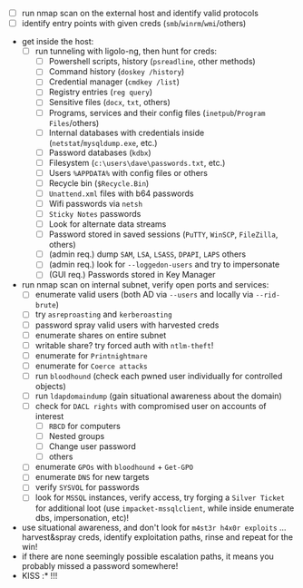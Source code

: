 - [ ] run nmap scan on the external host and identify valid protocols
- [ ] identify entry points with given creds (`smb`/`winrm`/`wmi`/others)
- get inside the host:
	- [ ]  run tunneling with ligolo-ng, then hunt for creds:
		- [ ] Powershell scripts, history (`psreadline`, other methods)
		- [ ] Command history (`doskey /history`)
		- [ ] Credential manager (`cmdkey /list`)
		- [ ] Registry entries (`reg query`)
		- [ ] Sensitive files (`docx`, `txt`, others)
		- [ ] Programs, services and their config files (`inetpub`/`Program Files`/others)
		- [ ] Internal databases with credentials inside (`netstat`/`mysqldump.exe`, etc.)
		- [ ] Password databases (`kdbx`)
		- [ ] Filesystem (`c:\users\dave\passwords.txt`, etc.)
		- [ ] Users `%APPDATA%` with config files or others
		- [ ] Recycle bin (`$Recycle.Bin`)
		- [ ] `Unattend.xml` files with b64 passwords
		- [ ] Wifi passwords via `netsh`
		- [ ] `Sticky Notes` passwords 
		- [ ] Look for alternate data streams
		- [ ] Password stored in saved sessions (`PuTTY`, `WinSCP`, `FileZilla`, others)
		- [ ] (admin req.) dump `SAM`, `LSA`, `LSASS`, `DPAPI`, `LAPS` others 
		- [ ] (admin req.) look for `--loggedon-users` and try to impersonate
		- [ ] (GUI req.) Passwords stored in Key Manager
- run nmap scan on internal subnet, verify open ports and services:
	- [ ] enumerate valid users (both AD via `--users` and locally via `--rid-brute`)
	- [ ] try `asreproasting` and `kerberoasting` 
	- [ ] password spray valid users with harvested creds
	- [ ] enumerate shares on entire subnet 
	- [ ] writable share? try forced auth with `ntlm-theft`!
	- [ ] enumerate for `Printnightmare`
	- [ ] enumerate for `Coerce attacks`
	- [ ] run `bloodhound` (check each pwned user individually for controlled objects)
	- [ ] run `ldapdomaindump` (gain situational awareness about the domain)
	- [ ] check for `DACL rights` with compromised user on accounts of interest
		- [ ] `RBCD` for computers
		- [ ] Nested groups 
		- [ ] Change user password
		- [ ] others 
	- [ ] enumerate `GPOs` with `bloodhound` + `Get-GPO`
	- [ ] enumerate `DNS` for new targets
	- [ ] verify `SYSVOL` for passwords
	- [ ] look for `MSSQL` instances, verify access, try forging a `Silver Ticket` for additional loot (use `impacket-mssqlclient`, while inside enumerate dbs, impersonation, etc)!
- use situational awareness, and don't look for `m4st3r h4x0r exploits` ... harvest&spray creds, identify exploitation paths, rinse and repeat for the win! 
- if there are none seemingly possible escalation paths, it means you probably missed a password somewhere! 
- KISS :* !!!
